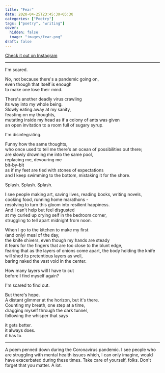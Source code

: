 ```yaml
---
title: "Fear"
date: 2020-04-25T23:45:30+05:30
categories: ["Poetry"]
tags: ["poetry", "writing"]
cover:
  hidden: false
  image: "images/fear.png"
draft: false
---
```


[Check it out on Instagram](https://www.instagram.com/p/B_Znc5AB_hK/)

-----------------------------

I'm scared.

No, not because there's a pandemic going on,\
even though that itself is enough\
to make one lose their mind.

There's another deadly virus crawling\
its way into my whole being.\
Slowly eating away at my sanity,\
feasting on my thoughts,\
mutating inside my head as if a colony of ants was given\
an open invitation to a room full of sugary syrup.

I'm disintegrating.

Funny how the same thoughts,\
who once used to tell me there's an ocean of possibilities out there;\
are slowly drowning me into the same pool,\
replacing me, devouring me\
bit-by-bit\
as if my feet are tied with stones of expectations\
and I keep swimming to the bottom, mistaking it for the shore.

Splash. Splash. Splash.

I see people making art, saving lives, reading books, writing novels,\
cooking food, running home marathons -\
resolving to turn this gloom into resilient happiness.\
And I can't help but feel disgusted\
at my curled up crying self in the bedroom corner,\
struggling to tell apart midnight from noon.

When I go to the kitchen to make my first\
(and only) meal of the day,\
the knife shivers, even though my hands are steady\
it fears for the fingers that are too close to the blunt edge,\
fearing that as the layers of onions come apart,
the body holding the knife\
will shed its pretentious layers as well,\
baring naked the vast void in the center.

How many layers will I have to cut\
before I find myself again?

I'm scared to find out.

But there's hope.\
A distant glimmer at the horizon, but it's there.\
Counting my breath, one step at a time,\
dragging myself through the dark tunnel,\
following the whisper that says

it gets better.\
it always does.\
it has to.


-----------------------------------

A poem penned down during the Coronavirus pandemic. I see people who are struggling with mental health issues which, I can only imagine, would have exacerbated during these times. Take care of yourself, folks. Don't forget that you matter. A lot.
